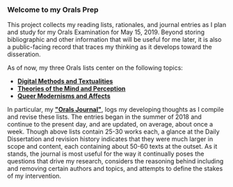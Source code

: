 ### Welcome to my Orals Prep

This project collects my reading lists, rationales, and journal entries as I plan and study for my Orals Examination for May 15, 2019. Beyond storing bibliographic and other information that will be useful for me later, it is also a public-facing record that traces my thinking as it develops toward the disseration. 

As of now, my three Orals lists center on the following topics:
* [**Digital Methods and Textualities**](/digital_list.md)
* [**Theories of the Mind and Perception**](/perception_list.md)
* [**Queer Modernisms and Affects**](/queer_modernisms_list.md)

In particular, my [**"Orals Journal"**](/journal.md), logs my developing thoughts as I compile and revise these lists. The entries began in the summer of 2018 and continue to the present day, and are updated, on average, about once a week. Though above lists contain 25-30 works each, a glance at the Daily Dissertation and revision history indicates that they were much larger in scope and content, each containing about 50-60 texts at the outset. As it stands, the journal is most useful for the way it continually poses the questions that drive my research, considers the reasoning behind including and removing certain authors and topics, and attempts to define the stakes of my intervention. 